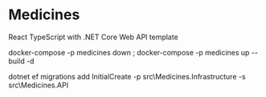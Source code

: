 # Medicines

React TypeScript with .NET Core Web API template

docker-compose -p medicines down ; docker-compose -p medicines up --build -d

dotnet ef migrations add InitialCreate -p src\Medicines.Infrastructure -s src\Medicines.API
